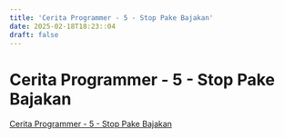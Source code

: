 ```yaml
---
title: 'Cerita Programmer - 5 - Stop Pake Bajakan'
date: 2025-02-18T18:23::04
draft: false
---
```


# Cerita Programmer - 5 - Stop Pake Bajakan

[Cerita Programmer - 5 - Stop Pake Bajakan](https://www.youtube.com/watch?v=Z1lri7YKlsY)
